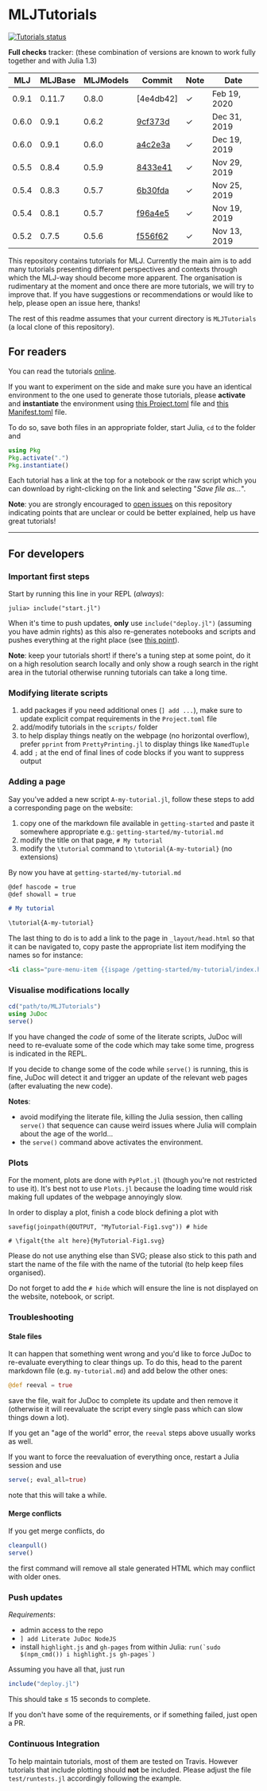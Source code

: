 # MLJTutorials

[![Tutorials status](https://travis-ci.com/alan-turing-institute/MLJTutorials.svg?branch=master)](https://travis-ci.com/alan-turing-institute/MLJTutorials)

**Full checks** tracker: (these combination of versions are known to work fully together and with Julia 1.3)

MLJ   | MLJBase | MLJModels | Commit    | Note | Date
----- | ------- | --------- | --------- | ---- | ----
0.9.1 | 0.11.7  | 0.8.0     | [4e4db42] | ✓    | Feb 19, 2020
0.6.0 | 0.9.1   | 0.6.2     | [9cf373d] | ✓    | Dec 31, 2019
0.6.0 | 0.9.1   | 0.6.0     | [a4c2e3a] | ✓    | Dec 19, 2019    
0.5.5 | 0.8.4   | 0.5.9     | [8433e41] | ✓    | Nov 29, 2019    
0.5.4 | 0.8.3   | 0.5.7     | [6b30fda] | ✓    | Nov 25, 2019
0.5.4 | 0.8.1   | 0.5.7     | [f96a4e5] | ✓    | Nov 19, 2019
0.5.2 | 0.7.5   | 0.5.6     | [f556f62] | ✓    | Nov 13, 2019

[9cf373d]: https://github.com/alan-turing-institute/MLJTutorials/commit/4e4db4255172c7f0674236a8e453fb8401a1c08f
[a4c2e3a]: https://github.com/alan-turing-institute/MLJTutorials/commit/a4c2e3a7b423b2f2af4171e377beef0e3b6865fc
[8433e41]: https://github.com/alan-turing-institute/MLJTutorials/commit/8433e41b43636999cce0981c4323fc92029dd438
[6b30fda]: https://github.com/alan-turing-institute/MLJTutorials/commit/6b30fda6829ee65a55477f98c8498315ba262c0f
[f96a4e5]: https://github.com/alan-turing-institute/MLJTutorials/commit/f96a4e56bb00c49a52c47f07f5730ffe54cabfa8
[f556f62]: https://github.com/alan-turing-institute/MLJTutorials/commit/f556f62dad3e9c0e6003faa9ba90d132769fb718

This repository contains tutorials for MLJ.
Currently the main aim is to add many tutorials presenting different perspectives and contexts through which the MLJ-way should become more apparent.
The organisation is rudimentary at the moment and once there are more tutorials, we will try to improve that.
If you have suggestions or recommendations or would like to help, please open an issue here, thanks!

The rest of this readme assumes that your current directory is `MLJTutorials` (a local clone of this repository).

## For readers

You can read the tutorials [online](https://alan-turing-institute.github.io/MLJTutorials/).

If you want to experiment on the side and make sure you have an identical environment to the one used to generate those tutorials, please **activate** and **instantiate** the environment using [this Project.toml](https://raw.githubusercontent.com/tlienart/MLJTutorials/master/Project.toml) file and [this Manifest.toml](https://raw.githubusercontent.com/tlienart/MLJTutorials/master/Manifest.toml) file.

To do so, save both files in an appropriate folder, start Julia, `cd` to the folder and

```julia
using Pkg
Pkg.activate(".")
Pkg.instantiate()
```

Each tutorial has a link at the top for a notebook or the raw script which you can download by right-clicking on the link and selecting "*Save file as...*".

**Note**: you are strongly encouraged to [open issues](https://github.com/alan-turing-institute/MLJTutorials/issues/new) on this repository indicating points that are unclear or could be better explained, help us have great tutorials!

---

## For developers

### Important first steps

Start by running this line in your REPL (_always_):

```julia-repl
julia> include("start.jl")
```

When it's time to push updates, **only** use `include("deploy.jl")` (assuming you have admin rights) as this also re-generates notebooks and scripts and pushes everything at the right place (see [this point](#push-updates)).

**Note**: keep your tutorials short! if there's a tuning step at some point, do it on a high resolution search locally and only show a rough search in the right area in the tutorial otherwise running tutorials can take a long time.

### Modifying literate scripts

1. add packages if you need additional ones (`] add ...`), make sure to update explicit compat requirements in the `Project.toml` file
1. add/modify tutorials in the `scripts/` folder
1. to help display things neatly on the webpage (no horizontal overflow), prefer `pprint` from `PrettyPrinting.jl` to display things like `NamedTuple`
1. add `;` at the end of final lines of code blocks if you want to suppress output

### Adding a page

Say you've added a new script `A-my-tutorial.jl`, follow these steps to add a corresponding page on the website:

1. copy one of the markdown file available in `getting-started` and paste it somewhere appropriate e.g.: `getting-started/my-tutorial.md`
2. modify the title on that page, `# My tutorial`
3. modify the `\tutorial` command to `\tutorial{A-my-tutorial}` (no extensions)

By now you have at `getting-started/my-tutorial.md`

```markdown
@def hascode = true
@def showall = true

# My tutorial

\tutorial{A-my-tutorial}
```

The last thing to do is to add a link to the page in `_layout/head.html` so that it can be navigated to, copy paste the appropriate list item modifying the names so for instance:

```html
<li class="pure-menu-item {{ispage /getting-started/my-tutorial/index.html}}pure-menu-selected{{end}}"><a href="/getting-started/my-tutorial/index.html" class="pure-menu-link">⊳ My tutorial</a></li>
```

### Visualise modifications locally

```julia
cd("path/to/MLJTutorials")
using JuDoc
serve()
```

If you have changed the *code* of some of the literate scripts, JuDoc will need to re-evaluate some of the code which may take some time, progress is indicated in the REPL.

If you decide to change some of the code while `serve()` is running, this is fine, JuDoc will detect it and trigger an update of the relevant web pages (after evaluating the new code).

**Notes**:
- avoid modifying the literate file, killing the Julia session, then calling `serve()` that sequence can cause weird issues where Julia will complain about the age of the world...
- the `serve()` command above activates the environment.

### Plots

For the moment, plots are done with `PyPlot.jl` (though you're not restricted to use it).
It's best not to use `Plots.jl` because the loading time would risk making full updates of the webpage annoyingly slow.

In order to display a plot, finish a code block defining a plot with

```
savefig(joinpath(@OUTPUT, "MyTutorial-Fig1.svg")) # hide

# \figalt{the alt here}{MyTutorial-Fig1.svg}
```

Please do not use anything else than SVG; please also stick to this path and start the name of the file with the name of the tutorial (to help keep files organised).

Do not forget to add the `# hide` which will ensure the line is not displayed on the website, notebook, or script.

### Troubleshooting

#### Stale files

It can happen that something went wrong and you'd like to force JuDoc to re-evaluate everything to clear things up. To do this, head to the parent markdown file (e.g. `my-tutorial.md`) and add below the other ones:

```julia
@def reeval = true
```

save the file, wait for JuDoc to complete its update and then remove it (otherwise it will reevaluate the script every single pass which can slow things down a lot).

If you get an "age of the world" error, the `reeval` steps above usually works as well.

If you want to force the reevaluation of everything once, restart a Julia session and use

```julia
serve(; eval_all=true)
```

note that this will take a while.

#### Merge conflicts

If you get merge conflicts, do

```julia
cleanpull()
serve()
```

the first command will remove all stale generated HTML which may conflict with older ones.

### Push updates

*Requirements*:

* admin access to the repo
* `] add Literate JuDoc NodeJS`
* install `highlight.js` and `gh-pages` from within Julia: ``run(`sudo $(npm_cmd()) i highlight.js gh-pages`)``

Assuming you have all that, just run

```julia
include("deploy.jl")
```

This should take ≤ 15 seconds to complete.

If you don't have some of the requirements, or if something failed, just open a PR.

### Continuous Integration

To help maintain tutorials, most of them are tested on Travis.
However tutorials that include plotting should **not** be included.
Please adjust the file `test/runtests.jl` accordingly following the example.
